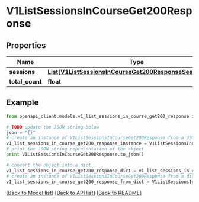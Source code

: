 # V1ListSessionsInCourseGet200Response


## Properties
Name | Type | Description | Notes
------------ | ------------- | ------------- | -------------
**sessions** | [**List[V1ListSessionsInCourseGet200ResponseSessionsInner]**](V1ListSessionsInCourseGet200ResponseSessionsInner.md) |  | 
**total_count** | **float** |  | 

## Example

```python
from openapi_client.models.v1_list_sessions_in_course_get200_response import V1ListSessionsInCourseGet200Response

# TODO update the JSON string below
json = "{}"
# create an instance of V1ListSessionsInCourseGet200Response from a JSON string
v1_list_sessions_in_course_get200_response_instance = V1ListSessionsInCourseGet200Response.from_json(json)
# print the JSON string representation of the object
print V1ListSessionsInCourseGet200Response.to_json()

# convert the object into a dict
v1_list_sessions_in_course_get200_response_dict = v1_list_sessions_in_course_get200_response_instance.to_dict()
# create an instance of V1ListSessionsInCourseGet200Response from a dict
v1_list_sessions_in_course_get200_response_from_dict = V1ListSessionsInCourseGet200Response.from_dict(v1_list_sessions_in_course_get200_response_dict)
```
[[Back to Model list]](../README.md#documentation-for-models) [[Back to API list]](../README.md#documentation-for-api-endpoints) [[Back to README]](../README.md)



